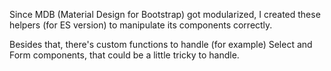 Since MDB (Material Design for Bootstrap) got modularized, I created these helpers (for ES version) to manipulate its components correctly.

Besides that, there's custom functions to handle (for example) Select and Form components, that could be a little tricky to handle.
